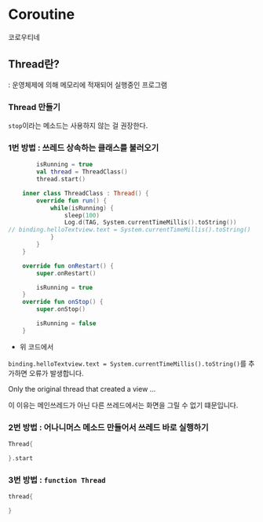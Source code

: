 # Coroutine

코로우티네

## Thread란?

: 운영체제에 의해 메모리에 적재되어 실행중인 프로그램

### Thread 만들기

`stop`이라는 메소드는 사용하지 않는 걸 권장한다.

### 1번 방법 : 쓰레드 상속하는 클래스를 불러오기

```Kotlin
        isRunning = true
        val thread = ThreadClass()
        thread.start()

    inner class ThreadClass : Thread() {
        override fun run() {
            while(isRunning) {
                sleep(100)
                Log.d(TAG, System.currentTimeMillis().toString())
// binding.helloTextview.text = System.currentTimeMillis().toString()
            }
        }
    }

    override fun onRestart() {
        super.onRestart()

        isRunning = true
    }
    override fun onStop() {
        super.onStop()

        isRunning = false
    }
```

- 위 코드에서

`binding.helloTextview.text = System.currentTimeMillis().toString()`를 추가하면 오류가 발생합니다.

Only the original thread that created a view ...

이 이유는 메인쓰레드가 아닌 다른 쓰레드에서는 화면을 그릴 수 없기 떄문입니다.

### 2번 방법 : 어나니머스 메소드 만들어서 쓰레드 바로 실행하기

```Kotlin
Thread{

}.start

```

### 3번 방법 : `function Thread`

```kotlin
thread{

}
```
